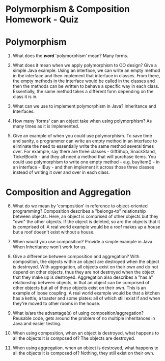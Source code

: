 # Polymorphism & Composition Homework - Quiz

# Polymorphism

1. What does the ___word___ 'polymorphism' mean?
    Many forms. 

2. What does it mean when we apply polymorphism to OO design? Give a simple Java example.
    Using an interface, we can write an empty method in the interface and then implement that interface in classes. From there, the empty methods in the interface would be called in the classes and then the methods can be written to behave a specific way in each class. Essentially, the same method takes a different form depending on the class it is in.

3. What can we use to implement polymorphism in Java?
    Inheritance and Interfaces.

4. How many 'forms' can an object take when using polymorphism?
    As many times as it is implemented.

5. Give an example of when you could use polymorphism.
    To save time and sanity, a programmer can write an empty method in an interface to eliminate the need to essentially write the same method several times over. For example, say there are three classes - GiftShop, SnackStand, TicketBooth - and they all need a method that will purchase items. You could use polymorphism to write one empty method - e.g. buyItem() - in an interface - IBuy - and then implement it across those three classes instead of writing it over and over in each class.



# Composition and Aggregation

6. What do we mean by 'composition' in reference to object-oriented programming?
    Composition describes a "belongs-to" relationship between objects. Here, an object is comprised of other objects but they "own" the other objects. If the object is deleted, so are the objects that it is comprised of. A real world example would be a roof makes up a house but a roof doesn't exist without a house.

7. When would you use composition? Provide a simple example in Java.
    When Inheritance won't work for us.

8. Give a difference between composition and aggregation?
    With composition, the objects within an object are destroyed when the object is destroyed. With aggregation, all objects exist on their own and do not depend on other objects, thus they are not destroyed when the object that they make up is destroyed. Aggregation also describes a "has a" relationship between objects, in that an object can be comprised of other objects but all of those objects exist on their own. This is an example of loose coupling. A real world example would be that a kitchen has a kettle, a toaster and some plates: all of which still exist if and when they're moved to other rooms in the house.


9. What is/are the advantage(s) of using composition/aggregation?
    Reusable code, gets around the problem of no multiple inheritances in Java and easier testing.



10. When using composition, when an object is destroyed, what happens to all the objects it is composed of?
    The objects are destroyed.


11. When using aggregation, when an object is destroyed, what happens to all the objects it is composed of?
    Nothing, they still exist on their own.